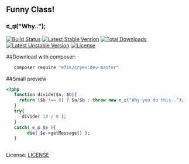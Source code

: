 ## Funny Class! 

###  ಠ_ಥ("Why..");

[![Build Status](https://travis-ci.org/efik/cryex.svg?branch=master)](https://travis-ci.org/efik/cryex)
[![Latest Stable Version](https://poser.pugx.org/efik/cryex/v/stable)](https://packagist.org/packages/efik/cryex) [![Total Downloads](https://poser.pugx.org/efik/cryex/downloads)](https://packagist.org/packages/efik/cryex) [![Latest Unstable Version](https://poser.pugx.org/efik/cryex/v/unstable)](https://packagist.org/packages/efik/cryex) [![License](https://poser.pugx.org/efik/cryex/license)](https://packagist.org/packages/efik/cryex)

##Download with composer:
```sh
   composer require "efik/cryex:dev-master"
```

##Small preview
```php
<?php
   function divide($a, $b){
     return ($b !== 0) ? $a/$b : throw new ಠ_ಥ("Why you do this..");
   }
   try{
      divide( 10 / 0 ); 
   }
   catch( ಠ_ಥ $e ){
        die( $e->getMessage() ); 
   }
  
```

License: [LICENSE](https://github.com/efik/cryex/blob/master/LICENSE)

